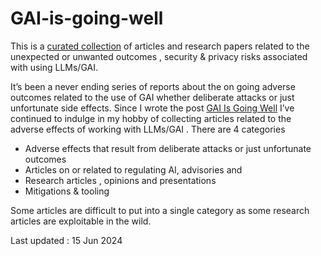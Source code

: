 # GAI-is-going-well
This is a  [curated collection](https://github.com/grapesfrog/GAI-is-going-well/blob/main/in-the-wild.md) of articles and  research  papers related to  the unexpected  or unwanted outcomes , security &amp; privacy  risks associated with using LLMs/GAI. 

It’s been a never ending series of reports about the on going adverse outcomes related to the use of GAI whether deliberate attacks or just unfortunate side effects. Since I wrote the post [GAI Is Going Well](https://grumpygrace.dev/posts/gai-is-going-well/) I’ve continued to indulge in my hobby of collecting articles related to the adverse effects of working with LLMs/GAI .
There are 4 categories
* Adverse effects that result from deliberate attacks or just unfortunate outcomes
* Articles on or related to  regulating AI, advisories and 
* Research articles , opinions  and presentations  
* Mitigations & tooling

Some articles are difficult to put into a single category as some research articles are exploitable in the wild.

Last updated : 15 Jun 2024
